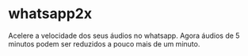 # whatsapp2x
Acelere a velocidade dos seus áudios no whatsapp. Agora áudios de 5 minutos podem ser reduzidos a pouco mais de um minuto. 
